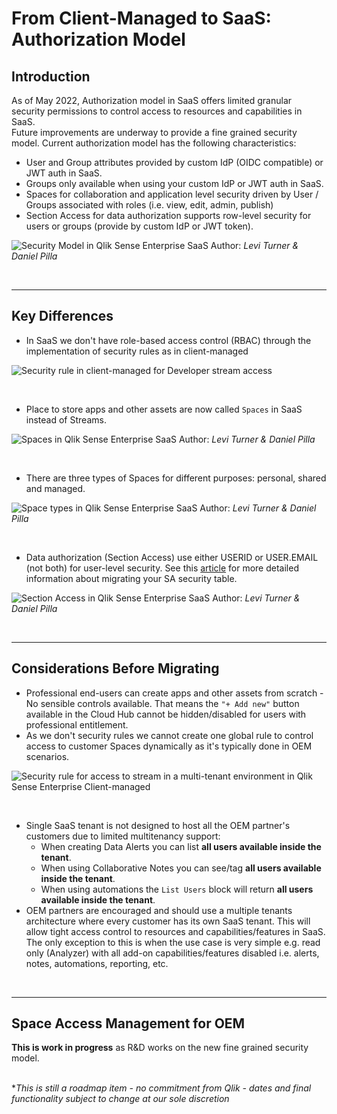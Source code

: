 # From Client-Managed to SaaS: **Authorization Model**

## Introduction
As of May 2022, Authorization model in SaaS offers limited granular security permissions to control access to resources and capabilities in SaaS.  
Future improvements are underway to provide a fine grained security model.
Current authorization model has the following characteristics:
- User and Group attributes provided by custom IdP (OIDC compatible) or JWT auth in SaaS.
- Groups only available when using your custom IdP or JWT auth in SaaS.
- Spaces for collaboration and application level security driven by User / Groups associated with roles (i.e. view, edit, admin, publish)​
- Section Access for data authorization supports row-level security for users or groups (provide by custom IdP or JWT token).

![Security Model in Qlik Sense Enterprise SaaS](https://user-images.githubusercontent.com/10588391/169544555-e79f3f2b-42aa-49ae-b4a0-7a802b320e96.png) 
Author: *Levi Turner & Daniel Pilla*

&nbsp;
___
## Key Differences
- In SaaS we don't have role-based access control (RBAC) through the implementation of security rules as in client-managed

![Security rule in client-managed for Developer stream access](https://help.qlik.com/en-US/sense-admin/February2022/Subsystems/DeployAdministerQSE/Content/Resources/Images/ui_Security_rule_TestStream1_pt2.png)

&nbsp;

- Place to store apps and other assets are now called `Spaces` in SaaS instead of Streams. 

![Spaces in Qlik Sense Enterprise SaaS](https://user-images.githubusercontent.com/10588391/169544695-872dd7b3-488c-46ec-8eb5-0615db26ed3f.png)
Author: *Levi Turner & Daniel Pilla*  

&nbsp;

- There are three types of Spaces for different purposes: personal, shared and managed.

![Space types in Qlik Sense Enterprise SaaS](https://user-images.githubusercontent.com/10588391/169544781-eb9248e3-c464-40bc-9a20-875b43298c52.png)
Author: *Levi Turner & Daniel Pilla*  

&nbsp;

- Data authorization (Section Access) use either USERID or USER.EMAIL (not both) for user-level security​. See this [article](https://github.com/apamo/QlikSenseCM2SaaS/blob/main/Section%20Access.md) for more detailed information about migrating your SA security table.

![Section Access in Qlik Sense Enterprise SaaS](https://user-images.githubusercontent.com/10588391/169544876-a06f13fc-d219-4d8e-bf75-32cbdab03e05.png)
Author: *Levi Turner & Daniel Pilla*

&nbsp;
___
## Considerations Before Migrating

- Professional end-users can create apps and other assets from scratch - No sensible controls available. That means the `"+ Add new"` button available in the Cloud Hub cannot be hidden/disabled for users with professional entitlement.
- As we don't security rules we cannot create one global rule to control access to customer Spaces dynamically as it's typically done in OEM scenarios.

![Security rule for access to stream in a multi-tenant environment in Qlik Sense Enterprise Client-managed](https://user-images.githubusercontent.com/10588391/169545220-eacfb848-1eb1-4adf-8ad1-b62587fce048.png)

&nbsp;

- Single SaaS tenant is not designed to host all the OEM partner's customers due to limited multitenancy support:
    - When creating Data Alerts you can list **all users available inside the tenant**.
    - When using Collaborative Notes you can see/tag **all users available inside the tenant**.
    - When using automations the `List Users` block will return **all users available inside the tenant**.
- OEM partners are encouraged and should use a multiple tenants architecture where every customer has its own SaaS tenant. This will allow tight access control to resources and capabilities/features in SaaS. The only exception to this is when the use case is very simple e.g. read only (Analyzer) with all add-on capabilities/features disabled i.e. alerts, notes, automations, reporting, etc.

&nbsp;
___
## Space Access Management for OEM
**This is work in progress** as R&D works on the new fine grained security model.

&nbsp;  
**This is still a roadmap item - no commitment from Qlik - dates and final functionality subject to change at our sole discretion*

